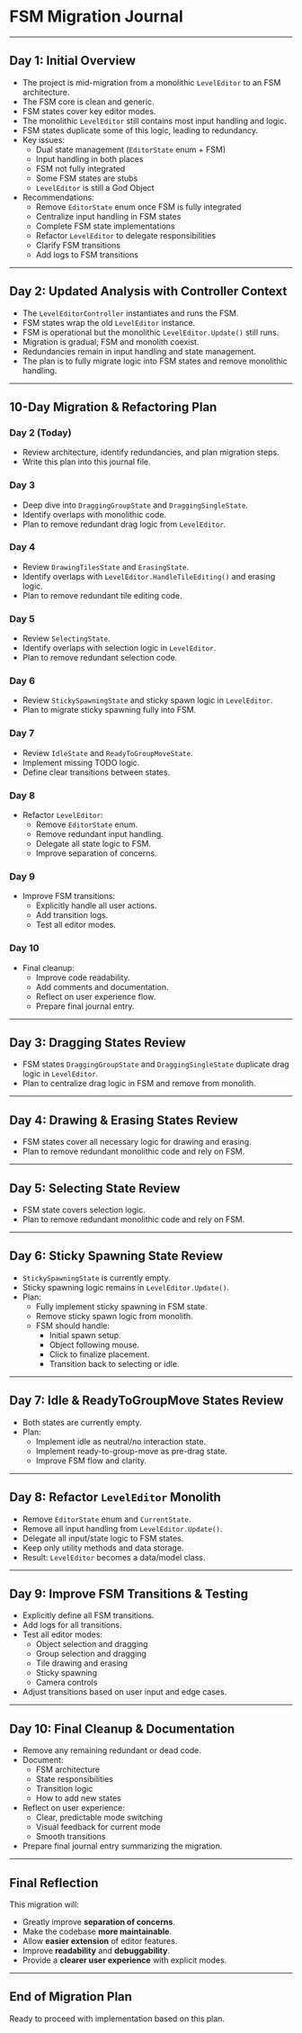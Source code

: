 # FSM Migration Journal

---

## Day 1: Initial Overview

- The project is mid-migration from a monolithic `LevelEditor` to an FSM architecture.
- The FSM core is clean and generic.
- FSM states cover key editor modes.
- The monolithic `LevelEditor` still contains most input handling and logic.
- FSM states duplicate some of this logic, leading to redundancy.
- Key issues:
  - Dual state management (`EditorState` enum + FSM)
  - Input handling in both places
  - FSM not fully integrated
  - Some FSM states are stubs
  - `LevelEditor` is still a God Object
- Recommendations:
  - Remove `EditorState` enum once FSM is fully integrated
  - Centralize input handling in FSM states
  - Complete FSM state implementations
  - Refactor `LevelEditor` to delegate responsibilities
  - Clarify FSM transitions
  - Add logs to FSM transitions

---

## Day 2: Updated Analysis with Controller Context

- The `LevelEditorController` instantiates and runs the FSM.
- FSM states wrap the old `LevelEditor` instance.
- FSM is operational but the monolithic `LevelEditor.Update()` still runs.
- Migration is gradual; FSM and monolith coexist.
- Redundancies remain in input handling and state management.
- The plan is to fully migrate logic into FSM states and remove monolithic handling.

---

## 10-Day Migration & Refactoring Plan

### Day 2 (Today)
- Review architecture, identify redundancies, and plan migration steps.
- Write this plan into this journal file.

### Day 3
- Deep dive into `DraggingGroupState` and `DraggingSingleState`.
- Identify overlaps with monolithic code.
- Plan to remove redundant drag logic from `LevelEditor`.

### Day 4
- Review `DrawingTilesState` and `ErasingState`.
- Identify overlaps with `LevelEditor.HandleTileEditing()` and erasing logic.
- Plan to remove redundant tile editing code.

### Day 5
- Review `SelectingState`.
- Identify overlaps with selection logic in `LevelEditor`.
- Plan to remove redundant selection code.

### Day 6
- Review `StickySpawningState` and sticky spawn logic in `LevelEditor`.
- Plan to migrate sticky spawning fully into FSM.

### Day 7
- Review `IdleState` and `ReadyToGroupMoveState`.
- Implement missing TODO logic.
- Define clear transitions between states.

### Day 8
- Refactor `LevelEditor`:
  - Remove `EditorState` enum.
  - Remove redundant input handling.
  - Delegate all state logic to FSM.
  - Improve separation of concerns.

### Day 9
- Improve FSM transitions:
  - Explicitly handle all user actions.
  - Add transition logs.
  - Test all editor modes.

### Day 10
- Final cleanup:
  - Improve code readability.
  - Add comments and documentation.
  - Reflect on user experience flow.
  - Prepare final journal entry.

---

## Day 3: Dragging States Review

- FSM states `DraggingGroupState` and `DraggingSingleState` duplicate drag logic in `LevelEditor`.
- Plan to centralize drag logic in FSM and remove from monolith.

---

## Day 4: Drawing & Erasing States Review

- FSM states cover all necessary logic for drawing and erasing.
- Plan to remove redundant monolithic code and rely on FSM.

---

## Day 5: Selecting State Review

- FSM state covers selection logic.
- Plan to remove redundant monolithic code and rely on FSM.

---

## Day 6: Sticky Spawning State Review

- `StickySpawningState` is currently empty.
- Sticky spawning logic remains in `LevelEditor.Update()`.
- Plan:
  - Fully implement sticky spawning in FSM state.
  - Remove sticky spawn logic from monolith.
  - FSM should handle:
    - Initial spawn setup.
    - Object following mouse.
    - Click to finalize placement.
    - Transition back to selecting or idle.

---

## Day 7: Idle & ReadyToGroupMove States Review

- Both states are currently empty.
- Plan:
  - Implement idle as neutral/no interaction state.
  - Implement ready-to-group-move as pre-drag state.
  - Improve FSM flow and clarity.

---

## Day 8: Refactor `LevelEditor` Monolith

- Remove `EditorState` enum and `CurrentState`.
- Remove all input handling from `LevelEditor.Update()`.
- Delegate all input/state logic to FSM states.
- Keep only utility methods and data storage.
- Result: `LevelEditor` becomes a data/model class.

---

## Day 9: Improve FSM Transitions & Testing

- Explicitly define all FSM transitions.
- Add logs for all transitions.
- Test all editor modes:
  - Object selection and dragging
  - Group selection and dragging
  - Tile drawing and erasing
  - Sticky spawning
  - Camera controls
- Adjust transitions based on user input and edge cases.

---

## Day 10: Final Cleanup & Documentation

- Remove any remaining redundant or dead code.
- Document:
  - FSM architecture
  - State responsibilities
  - Transition logic
  - How to add new states
- Reflect on user experience:
  - Clear, predictable mode switching
  - Visual feedback for current mode
  - Smooth transitions
- Prepare final journal entry summarizing the migration.

---

## Final Reflection

This migration will:

- Greatly improve **separation of concerns**.
- Make the codebase **more maintainable**.
- Allow **easier extension** of editor features.
- Improve **readability** and **debuggability**.
- Provide a **clearer user experience** with explicit modes.

---

## End of Migration Plan

Ready to proceed with implementation based on this plan.